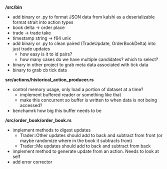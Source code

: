 **/src/bin**
- add binary or .py to format JSON data from kalshi as a deserializable format strait into action types
 - book delta -> order place
 - trade -> trade take
 - timestamp string -> f64 unix 
- add binary or .py to clean paired (TradeUpdate, OrderBookDelta) into just trade updates
    - how easy is it to id pairs?
    - how many cases do we have multiple candidates? which to select?
- binary in other project to grab meta data associated with tick data
- binary to grab cb tick data

**src/actions/historical_action_producer.rs**
- control memory usage, only load a portion of dataset at a time?
    - implement buffered reader or something like that
    - make this concurrent so buffer is written to when data is not being accessed?
- benchamrk how big this buffer needs to be

**/src/order_book/order_book.rs**
- implement methods to digest updates
    - Trader::Other updates should add to back and subtract from front (or maybe randomize where in the book it subtracts from)
    - Trader::Me updates should add to back and subtract from back
- implement method to generate update from an action. Needs to look at self
- add error corrector


